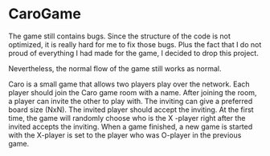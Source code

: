 # CaroGame
The game still contains bugs. Since the structure of the code is not optimized, it is really hard for me to fix those bugs.
Plus the fact that I do not proud of everything I had made for the game, I decided to drop this project.

Nevertheless, the normal flow of the game still works as normal. 

Caro is a small game that allows two players play over the network. Each player should join the Caro game room with a name. After joining the room, a player can invite the other to play with. The inviting can give a preferred board size (NxN). The invited player should accept the inviting. At the first time, the game will randomly choose who is the X -player right after the invited accepts the inviting. When a game finished, a new game is started with the X-player is set to the player who was O-player in the previous game.
